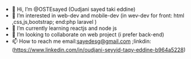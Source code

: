 - 👋 Hi, I’m @OSTEsayed (Oudjani sayed taki eddine)
- 👀 I’m interested in web-dev and mobile-dev (in wev-dev for front: html ,css,js,bootstrap; end:php laravel )
- 🌱 I’m currently learning reactjs and node js 
- 💞️ I’m looking to collaborate on web project (i prefer back-end)
- 📫 How to reach me email:sayedesg@gmail.com ;linkdin:(https://www.linkedin.com/in/oudjani-seyyid-taqy-eddine-b964a5228)

<!---
OSTEsayed/OSTEsayed is a ✨ special ✨ repository because its `README.md` (this file) appears on your GitHub profile.
You can click the Preview link to take a look at your changes.
--->
